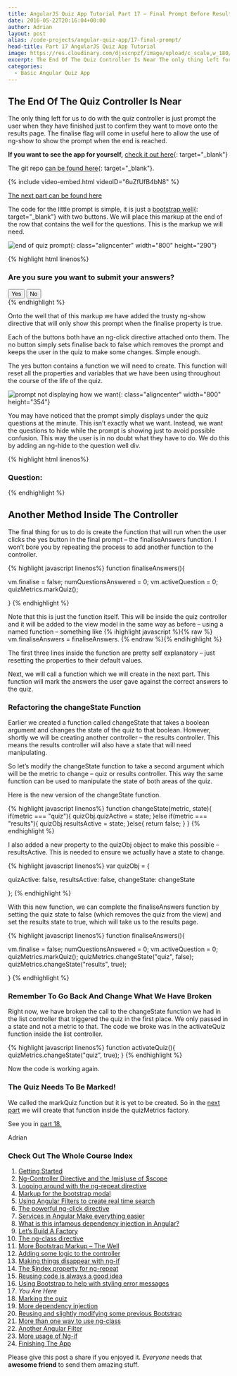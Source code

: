 ```yaml
---
title: AngularJS Quiz App Tutorial Part 17 – Final Prompt Before Results
date: 2016-05-22T20:16:04+00:00
author: Adrian
layout: post
alias: /code-projects/angular-quiz-app/17-final-prompt/
head-title: Part 17 AngularJS Quiz App Tutorial
image: https://res.cloudinary.com/djxscnpzf/image/upload/c_scale,w_180/v1463932361/Angular-quiz-part-17_blwjwc.jpg
excerpt: The End Of The Quiz Controller Is Near The only thing left for us to do with the quiz controller is just prompt the user when they have finished just to confirm they want to move onto the results page. …
categories:
  - Basic Angular Quiz App
---
```

## The End Of The Quiz Controller Is Near

The only thing left for us to do with the quiz controller is just prompt the user when they have finished just to confirm they want to move onto the results page. The finalise flag will come in useful here to allow the use of ng-show to show the prompt when the end is reached.

**If you want to see the app for yourself,** [check it out here]({{site.url}}/turtlefacts){: target="_blank"}<!--_-->

The git repo [can be found here](https://github.com/adiman9/HungryTurtleFactQuiz){: target="_blank"}<!--_-->.

{% include video-embed.html videoID="6uZfUfB4bN8" %}

[The next part can be found here]({{site.url}}/code-projects/angular-quiz-app/18-marking-the-quiz/)

The code for the little prompt is simple, it is just a [bootstrap well](http://www.tutorialspoint.com/bootstrap/bootstrap_wells.htm){: target="_blank"}<!--_--> with two buttons. We will place this markup at the end of the row that contains the well for the questions. This is the markup we will need.

![end of quiz prompt](https://res.cloudinary.com/djxscnpzf/image/upload/c_scale,w_800/v1464630890/final_prompt_ofyoe2.jpg){: class="aligncenter" width="800" height="290"}

{% highlight html linenos%}
<div class="well well-sm" ng-show="quiz.finalise">
  <div class="row">
    <div class="col-xs-12">
      <h3>Are you sure you want to submit your answers?</h3>
      <button class="btn btn-success" ng-click="quiz.finaliseAnswers()">Yes</button>
      <button class="btn btn-danger" ng-click="quiz.finalise = false">No</button>
    </div>
  </div>
</div>
{% endhighlight %}

Onto the well that of this markup we have added the trusty ng-show directive that will only show this prompt when the finalise property is true.

Each of the buttons both have an ng-click directive attached onto them. The no button simply sets finalise back to false which removes the prompt and keeps the user in the quiz to make some changes. Simple enough.

The yes button contains a function we will need to create. This function will reset all the properties and variables that we have been using throughout the course of the life of the quiz.

![prompt not displaying how we want](https://res.cloudinary.com/djxscnpzf/image/upload/c_scale,w_800/v1464630890/prompt_not_displaying_correctly_hdirnl.jpg){: class="aligncenter" width="800" height="354"}

You may have noticed that the prompt simply displays under the quiz questions at the minute. This isn’t exactly what we want. Instead, we want the questions to hide while the prompt is showing just to avoid possible confusion. This way the user is in no doubt what they have to do. We do this by adding an ng-hide to the question well div.

{% highlight html linenos%}
<h3>Question:</h3>
<div class="well well-sm" ng-hide="quiz.finalise">
{% endhighlight %}

## Another Method Inside The Controller

The final thing for us to do is create the function that will run when the user clicks the yes button in the final prompt &#8211; the finaliseAnswers function. I won’t bore you by repeating the process to add another function to the controller.

{% highlight javascript linenos%}
function finaliseAnswers(){

  vm.finalise = false;
  numQuestionsAnswered = 0;
  vm.activeQuestion = 0;
  quizMetrics.markQuiz();
    
}
{% endhighlight %}

Note that this is just the function itself. This will be inside the quiz controller and it will be added to the view model in the same way as before &#8211; using a named function &#8211; something like 
{% ihighlight javascript %}{% raw %}
vm.finaliseAnswers = finaliseAnswers.
{% endraw %}{% endihighlight %}

The first three lines inside the function are pretty self explanatory &#8211; just resetting the properties to their default values.

Next, we will call a function which we will create in the next part. This function will mark the answers the user gave against the correct answers to the quiz.

### **Refactoring the changeState Function**

Earlier we created a function called changeState that takes a boolean argument and changes the state of the quiz to that boolean. However, shortly we will be creating another controller &#8211; the results controller. This means the results controller will also have a state that will need manipulating.

So let’s modify the changeState function to take a second argument which will be the metric to change &#8211; quiz or results controller. This way the same function can be used to manipulate the state of both areas of the quiz.

Here is the new version of the changeState function.

{% highlight javascript linenos%}
function changeState(metric, state){
  if(metric === "quiz"){
    quizObj.quizActive = state;
  }else if(metric === "results"){
    quizObj.resultsActive = state;
  }else{
    return false;
  }
}
{% endhighlight %}

I also added a new property to the quizObj object to make this possible &#8211; resultsActive. This is needed to ensure we actually have a state to change.

{% highlight javascript linenos%}
var quizObj = {

  quizActive: false,
  resultsActive: false,
  changeState: changeState 
                
};
{% endhighlight %}

With this new function, we can complete the finaliseAnswers function by setting the quiz state to false (which removes the quiz from the view) and set the results state to true, which will take us to the results page.

{% highlight javascript linenos%}
function finaliseAnswers(){

  vm.finalise = false;
  numQuestionsAnswered = 0;
  vm.activeQuestion = 0;
  quizMetrics.markQuiz();
  quizMetrics.changeState("quiz", false);
  quizMetrics.changeState("results", true);

}
{% endhighlight %}

### Remember To Go Back And Change What We Have Broken

Right now, we have broken the call to the changeState function we had in the list controller that triggered the quiz in the first place. We only passed in a state and not a metric to that. The code we broke was in the activateQuiz function inside the list controller.

{% highlight javascript linenos%}
function activateQuiz(){
  quizMetrics.changeState("quiz", true);
}
{% endhighlight %}

Now the code is working again.

### The Quiz Needs To Be Marked!

We called the markQuiz function but it is yet to be created. So in the [next part]({{site.url}}/code-projects/angular-quiz-app/18-marking-the-quiz/) we will create that function inside the quizMetrics factory.

See you in [part 18.]({{site.url}}/code-projects/angular-quiz-app/18-marking-the-quiz/)

Adrian

### Check Out The Whole Course Index

1. [Getting Started]({{site.url}}/code-projects/1-build-angular-quiz-app-scratch/)
2. [Ng-Controller Directive and the (mis)use of $scope]({{site.url}}/code-projects/angular-quiz-app/2-ng-controller-scope/)
3. [Looping around with the ng-repeat directive]({{site.url}}/code-projects/angular-quiz-app/3-ng-repeat-directive/)
4. [Markup for the bootstrap modal]({{site.url}}/code-projects/angular-quiz-app/4-bootstrap-modal/)
5. [Using Angular Filters to create real time search]({{site.url}}/code-projects/angular-quiz-app/5-angular-filters/)
6. [The powerful ng-click directive]({{site.url}}/code-projects/angular-quiz-app/6-ng-click-directive/)
7. [Services in Angular Make everything easier]({{site.url}}/code-projects/angular-quiz-app/7-angular-services/)
8. [What is this infamous dependency injection in Angular?]({{site.url}}/code-projects/angular-quiz-app/8-dependency-injection/)
9. [Let&#8217;s Build A Factory]({{site.url}}/code-projects/angular-quiz-app/9-angular-factories/)
10. [The ng-class directive]({{site.url}}/code-projects/angular-quiz-app/10-ng-class/)
11. [More Bootstrap Markup &#8211; The Well]({{site.url}}/code-projects/angular-quiz-app/11-bootstrap-well/)
12. [Adding some logic to the controller]({{site.url}}/code-projects/angular-quiz-app/12-controller-logic/)
13. [Making things disappear with ng-if]({{site.url}}/code-projects/angular-quiz-app/13-ng-if/)
14. [The $index property for ng-repeat]({{site.url}}/code-projects/angular-quiz-app/14-index-for-ng-repeat/)
15. [Reusing code is always a good idea]({{site.url}}/code-projects/angular-quiz-app/15-reusing-code/)
16. [Using Bootstrap to help with styling error messages]({{site.url}}/code-projects/angular-quiz-app/16-bootstrap-alerts/)
17. *You Are Here*
18. [Marking the quiz]({{site.url}}/code-projects/angular-quiz-app/18-marking-the-quiz/)
19. [More dependency injection]({{site.url}}/code-projects/angular-quiz-app/19-angular-dependency-injection/)
20. [Reusing and slightly modifying some previous Bootstrap]({{site.url}}/code-projects/angular-quiz-app/20-familiar-bootstrap/)
21. [More than one way to use ng-class]({{site.url}}/code-projects/angular-quiz-app/21-function-with-ng-class/)
22. [Another Angular Filter]({{site.url}}/code-projects/angular-quiz-app/22-angular-number-filter/)
23. [More usage of Ng-if]({{site.url}}/code-projects/angular-quiz-app/23-angular-ng-if/)
24. [Finishing The App]({{site.url}}/code-projects/angular-quiz-app/24-finished-angular-project/)


Please give this post a share if you enjoyed it. _Everyone_ needs that **awesome friend** to send them amazing stuff.


